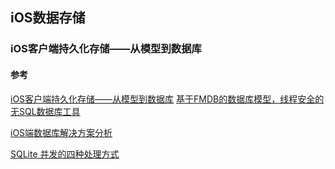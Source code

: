 ## iOS数据存储





###  iOS客户端持久化存储——从模型到数据库


#### 参考
[iOS客户端持久化存储——从模型到数据库](https://blog.csdn.net/show3/article/details/54924713)
[基于FMDB的数据库模型，线程安全的无SQL数据库工具](https://github.com/TonyJR/TODBModel)

[iOS端数据库解决方案分析](http://www.cocoachina.com/ios/20161108/18001.html)

[SQLite 并发的四种处理方式](https://xiaozhuanlan.com/topic/1698752340)
